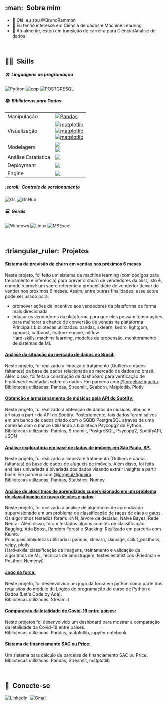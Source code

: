 
<h2> :man: &nbsp;Sobre mim </h2>

- 👋 Olá, eu sou @BrunoRammon
- 👀 Eu tenho interesse em Ciência de dados e Machine Learning
- 🌱 Atualmente, estou em transição de carreira para Ciência/Análise de dados

<br/>

<h2> 🤹🏽 &nbsp;Skills</h2>

<h5> 🛠 &nbsp;Linguagens de programação</h5>

  ![Python](https://img.shields.io/badge/Python-14354C?style=for-the-badge&logo=python&logoColor=white)
  ![cpp](https://img.shields.io/badge/C++-informational?style=for-the-badge&logo=c%2B%2B&logoColor=white)
  ![POSTGRESQL](https://img.shields.io/badge/PostgreSQL-316192?style=for-the-badge&logo=postgresql&logoColor=white) 
  

<h5> 📚 &nbsp;Bibliotecas para Dados</h5>

<table>
    <tr>
        <td>Manipulação</td>
        <td> 
          <a href="https://img.shields.io/badge/Pandas-130654?style=for-the-badge&amp;logo=pandas&amp;logoColor=white">
            <img src="https://img.shields.io/badge/Pandas-130654?style=for-the-badge&amp;logo=pandas&amp;logoColor=white" alt="Pandas" />
          </a> 
        </td>
    </tr>
    <tr>
        <td>Visualização</td>
        <td style="text-align:center"> 
          <a href="https://img.shields.io/badge/matplotlib-4698C6?style=for-the-badge&amp;logo=matplotlib&amp;logoColor=white">
            <img src="https://img.shields.io/badge/matplotlib-4698C6?style=for-the-badge&amp;logo=matplotlib&amp;logoColor=white" alt="matplotlib" />
          </a><br>
          <a href="https://img.shields.io/badge/seaborn-343663?style=for-the-badge&amp;logo=seaborn&amp;logoColor=white">
            <img src="https://img.shields.io/badge/seaborn-343663?style=for-the-badge&amp;logo=seaborn&amp;logoColor=white" alt="matplotlib" />
          </a><br>
          <a href="plotly-100000?style=for-the-badge&amp;logo=plotly&amp;logoColor=white">
            <img src="https://img.shields.io/badge/plotly-100000?style=for-the-badge&amp;logo=plotly&amp;logoColor=white;logo=seaborn&amp;logoColor=white" alt="matplotlib" />
          </a>
    </tr>
    <tr>
        <td>Modelagem</td>
        <td>
          <a href="https://img.shields.io/badge/SkLearn-ff9c34?style=for-the-badge&amp;logo=scikitlearn&amp;logoColor=white">
            <img src="https://img.shields.io/badge/SkLearn-ff9c34?style=for-the-badge&amp;logo=scikitlearn&amp;logoColor=white" />
          </a><br>
          <a href="https://img.shields.io/badge/tensorflow-316192?style=for-the-badge&amp;logo=tensorflow&amp;logoColor=white">
            <img src="https://img.shields.io/badge/tensorflow-316192?style=for-the-badge&amp;logo=tensorflow&amp;logoColor=white" />
          </a>
    </tr>
    <tr>
        <td>Análise Estatística</td>
        <td>
          <a href="https://img.shields.io/badge/scipy-1E87F0?style=for-the-badge&amp;logo=scipy&amp;logoColor=white">
            <img src="https://img.shields.io/badge/scipy-1E87F0?style=for-the-badge&amp;logo=scipy&amp;logoColor=white" />
          </a>
        </td>
    </tr>
    <tr>
        <td>Deployment</td>
        <td>
          <a href="https://img.shields.io/badge/streamlit-red?style=for-the-badge&amp;logo=streamlit&amp;logoColor=white">
            <img src="https://img.shields.io/badge/streamlit-red?style=for-the-badge&amp;logo=streamlit&amp;logoColor=white" />
          </a>
        </td>
    </tr>
    <tr>
        <td>Engine</td>
        <td>
          <a href="https://img.shields.io/badge/apache spark-F55B14?style=for-the-badge&amp;logo=spark&amp;logoColor=white">
            <img src="https://img.shields.io/badge/apache spark-F55B14?style=for-the-badge&amp;logo=spark&amp;logoColor=white" />
          </a>
        </td>
    </tr>
</table>

<!-- - Manipulação 

  ![Pandas](https://img.shields.io/badge/Pandas-130654?style=for-the-badge&logo=pandas&logoColor=white)

- Visualização
  ![Matplotlib](https://img.shields.io/badge/matplotlib-4698C6?style=for-the-badge&logo=matplotlib&logoColor=white)
  ![Seaborn](https://img.shields.io/badge/seaborn-343663?style=for-the-badge&logo=seaborn&logoColor=white)
  ![Plotly](https://img.shields.io/badge/plotly-100000?style=for-the-badge&logo=plotly&logoColor=white)
  
- Modelagem

  ![Sklearn](https://img.shields.io/badge/SkLearn-ff9c34?style=for-the-badge&logo=scikitlearn&logoColor=white)
  ![TensorFlow](https://img.shields.io/badge/tensorflow-316192?style=for-the-badge&logo=tensorflow&logoColor=white)
  
- Análise Estatística

  ![SciPy](https://img.shields.io/badge/scipy-1E87F0?style=for-the-badge&logo=scipy&logoColor=white)

- Deployment

  ![Streamlit](https://img.shields.io/badge/streamlit-red?style=for-the-badge&logo=streamlit&logoColor=white) -->


<h5> :scroll: &nbsp;Controle de versionamento</h5>

  ![Git](https://img.shields.io/badge/Git-F05032?style=for-the-badge&logo=git&logoColor=white)
  ![GitHub](https://img.shields.io/badge/GitHub-100000?style=for-the-badge&logo=github&logoColor=white)

<h5> 💻 &nbsp;Gerais</h5>

  ![Windows](https://img.shields.io/badge/Windows-0078D6?style=for-the-badge&logo=windows&logoColor=white)
  ![Linux](https://img.shields.io/badge/Linux-185886?style=for-the-badge&logo=linux&logoColor=white)
  ![MSExcel](https://img.shields.io/badge/Microsoft_Excel-217346?style=for-the-badge&logo=microsoft-excel&logoColor=white)

<br/>

<h2> :triangular_ruler: &nbsp;Projetos </h2>

#### [ Sistema de previsão de churn em vendas nos próximos 6 meses ](https://github.com/BrunoRammon/gato-cachorro_classificacao_de_racas)<br>
Neste projeto, foi feito um sistema de machine learning (com códigos para treinamento e inferência) para prever o churn de vendedores da olist, isto é, o modelo provê um score referente a probabilidade de vendedor deixar de vender nos próximos 6 meses. Assim, entre outras finalidades, esse score pode ser usado para:
- promover ações de incentivo aos vendedores da plataforma de forma mais direcionada
- educar os vendedores da plataforma para que eles possam tomar ações para melhorar a chance de conversão de vendas na plataforma<br>
Principais bibliotecas utilizadas: pandas, sklearn, kedro, lightgbm, xgboost, catboost, feature-engine, mlflow<br>
Hard-skills:  machine learning, modelos de propensão, monitoramento de sistemas de ML<br>


#### [ Análise da situação do mercado de dados no Brasil: ](https://github.com/BrunoRammon/projeto_tecnicas_programacao_ii-)<br>
Neste projeto, foi realizado a limpeza e tratamento (Outliers e dados faltantes) da base de dados relacionada ao mercado de dados no brasil. Além disso, foi feita a construção de dashboard para verificação de hipóteses levantadas sobre os dados. Em parceria com <a href="https://github.com/jorgeluizfigueira">@jorgeluizfigueira</a>.<br>
Bibliotecas utilizadas: Pandas, Streamlit, Seaborn, Matplotlib, Plotly

#### [ Obtenção e armazenamento de músicas pela API do Spotify: ](https://github.com/BrunoRammon/BD-spotifyAPI)<br>
Neste projeto, foi realizado a obtenção de dados de músicas, albuns e artistas a partir da API do Spotify. Posteriomente, tais dados foram salvos em um banco de dados criado com o SGBD PostgreSQL através de uma conexão com o banco utilizando a biblioteca Psycopg2 do Python.<br>
Bibliotecas utilizadas: Pandas, Streamlit, PostgreSQL, Psycopg2, SpotifyAPI, JSON

#### [ Análise exploratória em base de dados de imóveis em São Paulo, SP: ](https://github.com/BrunoRammon/projeto_tecnicas_programacao_i)<br>
Neste projeto, foi realizado a limpeza e tratamento (Outliers e dados faltantes) da base de dados de alugueis de imóveis. Além disso, foi feita análises univariada e bivariada dos dados visando extrair insights a partir base. Em parceria com <a href="https://github.com/jorgeluizfigueira">@jorgeluizfigueira</a>.<br>
Bibliotecas utilizadas: Pandas, Statistics, Numpy

#### [ Análise de algoritmos de aprendizado supervisionado em um problema de classificação de raças de cães e gatos ](https://github.com/BrunoRammon/gato-cachorro_classificacao_de_racas)<br>
Neste projeto, foi realizado a análise de algoritmos de aprendizado supervisionado em um problema de classificação de raças de cães e gatos. Os algoritmos testados foram: KNN, árvore de decisão, Naive Bayes, Rede Neural. Além disso, foram testados alguns comitês de classificação: Bagging, Ada Boost, Random Forest e Stacking. Realizado em parceria com Kelmo.<br>
Principais bibliotecas utilizadas: pandas, sklearn, skimage, scikit_posthocs, scipy, plotly <br>
Hard-skills: classificação de imagens, treinamento e validação de algoritmos de ML, técnicas de amostragem, testes estatísticos (Friedman e Posthoc-Nemenyi)<br>

#### [ Jogo da forca: ](https://github.com/BrunoRammon/hangman_game_project)<br>
Neste projeto, foi desenvolvido um jogo da forca em python como parte dos requisitos do módulo de Lógica de programação do curso de Python e Dados (Let's Code by Ada). <br>
Bibliotecas utilizadas: Streamlit

#### [ Comparação da letalidade de Covid-19 entre países: ](https://github.com/BrunoRammon/covid-19_lethality_project)<br>
Neste projetos foi desenvolvido um dashboard para mostrar a comparação da letalidade da Covid-19 entre países. <br>
Bibliotecas utilizadas: Pandas, matplotlib, jupyter notebook

#### [ Sistema de financiamento SAC ou Price: ](https://github.com/BrunoRammon/loan_system_project)<br>
Um sistema para cálculo de parcelas de financiamento SAC ou Price. <br>
Bibliotecas utilizadas: Pandas, Streamlit, matplotlib

<br/>

<h2> 🤝 &nbsp;Conecte-se </h2> 
<a href="https://www.linkedin.com/in/bruno-r-s-souza/"><img src="https://img.shields.io/badge/linkedin-%230077B5.svg?&style=for-the-badge&logo=linkedin&logoColor=white" alt="LinkedIn" /></a>&nbsp;
<a href="mailto:brunorssouza0@gmail.com?subject=Olá%20Bruno"><img src="https://img.shields.io/badge/gmail-%23D14836.svg?&style=for-the-badge&logo=gmail&logoColor=white" alt="Gmail"/>
<!---
BrunoRammon/BrunoRammon is a ✨ special ✨ repository because its `README.md` (this file) appears on your GitHub profile.
You can click the Preview link to take a look at your changes.
--->
